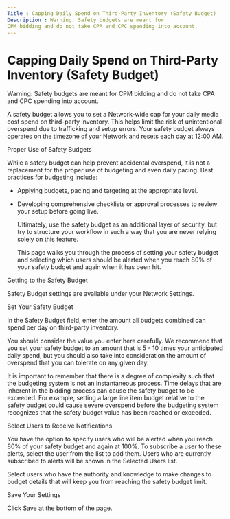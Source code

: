 ```yaml
---
Title : Capping Daily Spend on Third-Party Inventory (Safety Budget)
Description : Warning: Safety budgets are meant for
CPM bidding and do not take CPA and CPC spending into account.
---
```



# Capping Daily Spend on Third-Party Inventory (Safety Budget)





Warning: Safety budgets are meant for
CPM bidding and do not take CPA and CPC spending into account.



A safety budget allows you to set a Network-wide
cap for your daily media cost spend on third-party inventory. This helps
limit the risk of unintentional overspend due to trafficking and setup
errors. Your safety budget always operates on the timezone of your
Network and resets each day at 12:00 AM.

Proper Use of Safety Budgets

While a safety budget can help prevent accidental overspend, it is not a
replacement for the proper use of budgeting and even daily pacing. Best
practices for budgeting include:

- Applying budgets, pacing and targeting at the appropriate level.

- Developing comprehensive checklists or approval processes to review
  your setup before going live.

  Ultimately, use the safety budget as an additional layer of security,
  but try to structure your workflow in such a way that you are never
  relying solely on this feature.

  This page walks you through the process of setting your safety budget
  and selecting which users should be alerted when you reach 80% of your
  safety budget and again when it has been hit.

Getting to the Safety Budget

Safety Budget settings are available under your
Network Settings.

Set Your Safety Budget

In the Safety Budget field, enter the
amount all budgets combined can spend per day on third-party inventory.

You should consider the value you enter here carefully. We recommend
that you set your safety budget to an amount that is 5 - 10 times your
anticipated daily spend, but you should also take into consideration the
amount of overspend that you can tolerate on any given day.

It is important to remember that there is a degree of complexity such
that the budgeting system is not an instantaneous process. Time delays
that are inherent in the bidding process can cause the safety budget to
be exceeded. For example, setting a large line item budget relative to
the safety budget could cause severe overspend before the budgeting
system recognizes that the safety budget value has been reached or
exceeded.

Select Users to Receive Notifications

You have the option to specify users who will be alerted when you reach
80% of your safety budget and again at 100%. To subscribe a user to
these alerts, select the user from the list to add them. Users who are
currently subscribed to alerts will be shown in the
Selected Users list.

Select users who have the authority and knowledge to make changes to
budget details that will keep you from reaching the safety budget limit.

Save Your Settings

Click Save at the bottom of the page.




